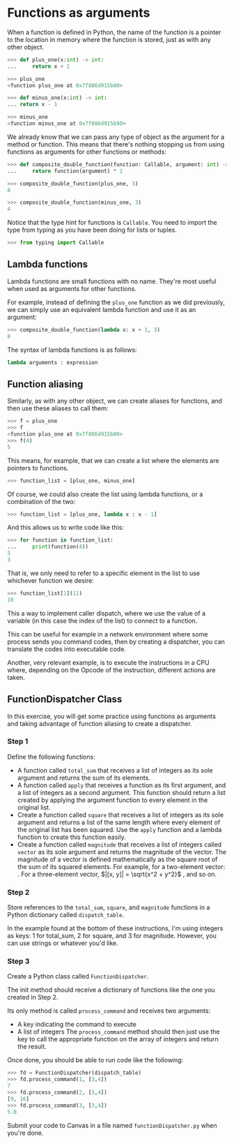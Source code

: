 # Functions as arguments

When a function is defined in Python, the name of the function is a pointer to the location in memory where the function is stored, just as with any other object.

```python
>>> def plus_one(x:int) -> int:
...     return x + 1

>>> plus_one
<function plus_one at 0x7f886d915b00>

>>> def minus_one(x:int) -> int:
... return x - 1

>>> minus_one
<function minus_one at 0x7f886d915b90>
```

We already know that we can pass any type of object as the argument for a method or function. This means that there's nothing stopping us from using functions as arguments for other functions or methods:

```python
>>> def composite_double_function(function: Callable, argument: int) -> int:
...     return function(argument) * 2

>>> composite_double_function(plus_one, 3)
8

>>> composite_double_function(minus_one, 3)
4
```

Notice that the type hint for functions is `Callable`. You need to import the type from typing as you have been doing for lists or tuples.

```python
>>> from typing import Callable
```

## Lambda functions
Lambda functions are small functions with no name. They're most useful when used as arguments for other functions.

For example, instead of defining the `plus_one` function as we did previously, we can simply use an equivalent lambda function and use it as an argument:

```python
>>> composite_double_function(lambda x: x + 1, 3)
8
```

The syntax of lambda functions is as follows:

```python
lambda arguments : expression
```

## Function aliasing
Similarly, as with any other object, we can create aliases for functions, and then use these aliases to call them:

```python
>>> f = plus_one
>>> f
<function plus_one at 0x7f886d915b00>
>>> f(4)
5
```

This means, for example, that we can create a list where the elements are pointers to functions.

```python
>>> function_list = [plus_one, minus_one]
```

Of course, we could also create the list using lambda functions, or a combination of the two:

```python
>>> function_list = [plus_one, lambda x : x - 1]
```

And this allows us to write code like this:

```python
>>> for function in function_list:
...     print(function(4))
5
3
```

That is, we only need to refer to a specific element in the list to use whichever function we desire:

```python
>>> function_list[1](11)
10
```

This a way to implement caller dispatch, where we use the value of a variable (in this case the index of the list) to connect to a function.

This can be useful for example in a network environment where some process sends you command codes, then by creating a dispatcher, you can translate the codes into executable code.

Another, very relevant example, is to execute the instructions in a CPU where, depending on the Opcode of the instruction, different actions are taken.

## FunctionDispatcher Class
In this exercise, you will get some practice using functions as arguments and taking advantage of function aliasing to create a dispatcher.

### Step 1
Define the following functions:

- A function called `total_sum` that receives a list of integers as its sole argument and returns the sum of its elements. 
- A function called `apply` that receives a function as its first argument, and a list of integers as a second argument. This function should return a list created by applying the argument function to every element in the original list.
- Create a function called `square` that receives a list of integers as its sole argument and returns a list of the same length where every element of the original list has been squared. Use the `apply` function and a lambda function to create this function easily.
- Create a function called `magnitude` that receives a list of integers called `vector` as its sole argument and returns the magnitude of the vector. The magnitude of a vector is defined mathematically as the square root of the sum of its squared elements. For example, for a two-element vector: 
 . For a three-element vector, $|[x, y]| = \sqrt{x^2 + y^2}$
 , and so on.

### Step 2
Store references to the `total_sum`, `square`, and `magnitude` functions in a Python dictionary called `dispatch_table`. 

In the example found at the bottom of these instructions, I'm using integers as keys: 1 for total_sum, 2 for square, and 3 for magnitude. However, you can use strings or whatever you'd like.

### Step 3
Create a Python class called `FunctionDispatcher`.

The init method should receive a dictionary of functions like the one you created in Step 2.

Its only method is called `process_command` and receives two arguments:

- A key indicating the command to execute
- A list of integers
The `process_command` method should then just use the key to call the appropriate function on the array of integers and return the result.

Once done, you should be able to run code like the following: 

```python
>>> fd = FunctionDispatcher(dispatch_table)
>>> fd.process_command(1, [3,4])
7
>>> fd.process_command(2, [3,4])
[9, 16]
>>> fd.process_command(3, [3,4])
5.0
```
Submit your code to Canvas in a file named `functionDispatcher.py` when you're done.
